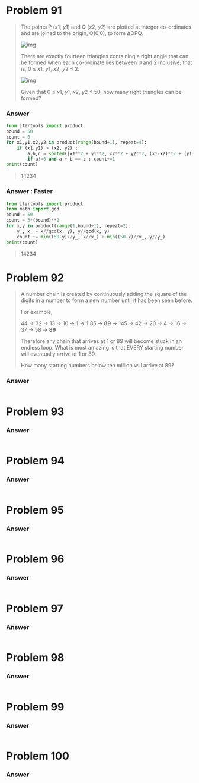 # Problem 91



> The points P (*x*1, *y*1) and Q (*x*2, *y*2) are plotted at integer co-ordinates and are joined to the origin, O(0,0), to form ΔOPQ.
>
> ![img](https://projecteuler.net/project/images/p091_1.png)
>
> There are exactly fourteen triangles containing a right angle that can be formed when each co-ordinate lies between 0 and 2 inclusive; that is,
> 0 ≤ *x*1, *y*1, *x*2, *y*2 ≤ 2.
>
> ![img](https://projecteuler.net/project/images/p091_2.png)
>
> Given that 0 ≤ *x*1, *y*1, *x*2, *y*2 ≤ 50, how many right triangles can be formed?
>
> 

### Answer

```Python
from itertools import product
bound = 50
count = 0
for x1,y1,x2,y2 in product(range(bound+1), repeat=4): 
    if (x1,y1) > (x2, y2) :
        a,b,c = sorted([x1**2 + y1**2, x2**2 + y2**2, (x1-x2)**2 + (y1-y2)**2])
        if a!=0 and a + b == c : count+=1
print(count)
```

> 14234



### Answer : Faster

```python
from itertools import product
from math import gcd
bound = 50
count = 3*(bound)**2
for x,y in product(range(1,bound+1), repeat=2): 
    y_, x_ = x//gcd(x, y), y//gcd(x, y)
    count += min((50-y)//y_, x//x_) + min((50-x)//x_, y//y_)
print(count)
```

> 14234



# Problem 92



> A number chain is created by continuously adding the square of the digits in a number to form a new number until it has been seen before.
>
> For example,
>
> 44 → 32 → 13 → 10 → **1** → **1**
> 85 → **89** → 145 → 42 → 20 → 4 → 16 → 37 → 58 → **89**
>
> Therefore any chain that arrives at 1 or 89 will become stuck in an endless loop. What is most amazing is that EVERY starting number will eventually arrive at 1 or 89.
>
> How many starting numbers below ten million will arrive at 89?



### Answer

```Python

```

> 







# Problem 93



> 



### Answer

```Python

```

> 







# Problem 94



> 



### Answer

```Python

```

> 







# Problem 95



> 



### Answer

```Python

```

> 







# Problem 96



> 



### Answer

```Python

```

> 







# Problem 97



> 



### Answer

```Python

```

> 







# Problem 98



> 



### Answer

```Python

```

> 







# Problem 99



> 



### Answer

```Python

```

> 







# Problem 100



> 



### Answer

```Python

```

> 

